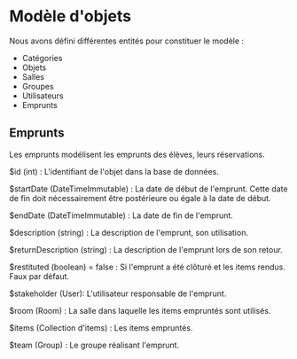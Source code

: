 Modèle d'objets
===============

Nous avons défini différentes entités pour constituer le modèle :

 - Catégories
 - Objets
 - Salles
 - Groupes
 - Utilisateurs
 - Emprunts


Emprunts
--------
Les emprunts modélisent les emprunts des élèves, leurs réservations.

$id (int) : L'identifiant de l'objet dans la base de données.

$startDate (DateTimeImmutable) : La date de début de l'emprunt. Cette date de
fin doit nécessairement être postérieure ou égale à la date de début.

$endDate (DateTimeImmutable) : La date de fin de l'emprunt.

$description (string) : La description de l'emprunt, son utilisation.

$returnDescription (string) : La description de l'emprunt lors de son retour.

$restituted (boolean) = false : Si l'emprunt a été clôturé et les items rendus.
Faux par défaut.

$stakeholder (User): L'utilisateur responsable de l'emprunt.

$room (Room) : La salle dans laquelle les items empruntés sont utilisés.

$items (Collection d'items) : Les items empruntés.

$team (Group) : Le groupe réalisant l'emprunt.
